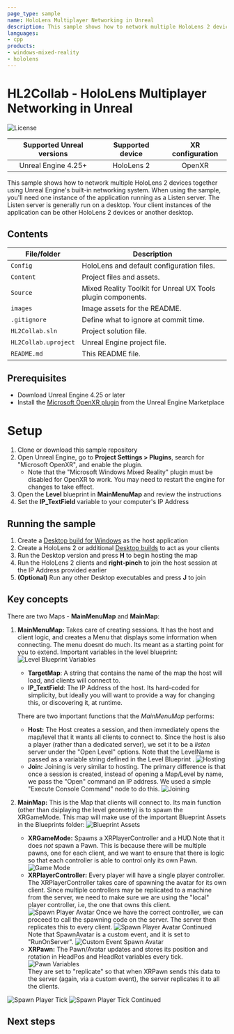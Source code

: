 ```yaml
---
page_type: sample
name: HoloLens Multiplayer Networking in Unreal
description: This sample shows how to network multiple HoloLens 2 devices using the built-in Unreal Engine networking system.
languages:
- cpp
products:
- windows-mixed-reality
- hololens
---
```


# HL2Collab - HoloLens Multiplayer Networking in Unreal

![License](https://img.shields.io/badge/license-MIT-green.svg)

Supported Unreal versions | Supported device | XR configuration
:-----------------: | :----------------: | :----------------------:
Unreal Engine 4.25+ | HoloLens 2 | OpenXR

This sample shows how to network multiple HoloLens 2 devices together using Unreal Engine's built-in networking system. When using the sample, you'll need one instance of the application running as a Listen server. The Listen server is generally run on a desktop. Your client instances of the application can be other HoloLens 2 devices or another desktop.

## Contents

| File/folder | Description |
|-------------|-------------|
| `Config` | HoloLens and default configuration files. |
| `Content` | Project files and assets. |
| `Source` | Mixed Reality Toolkit for Unreal UX Tools plugin components. |
| `images` | Image assets for the README. |
| `.gitignore` | Define what to ignore at commit time. |
| `HL2Collab.sln` | Project solution file. |
| `HL2Collab.uproject` | Unreal Engine project file. |
| `README.md` | This README file. |

## Prerequisites

* Download Unreal Engine 4.25 or later
* Install the [Microsoft OpenXR plugin](https://www.unrealengine.com/marketplace/product/ef8930ca860148c498b46887da196239) from the Unreal Engine Marketplace

# Setup

1. Clone or download this sample repository
2. Open Unreal Engine, go to **Project Settings > Plugins**, search for "Microsoft OpenXR", and enable the plugin. 
    * Note that the "Microsoft Windows Mixed Reality" plugin must be disabled for OpenXR to work. You may need to restart the engine for changes to take effect.
3. Open the **Level** blueprint in **MainMenuMap** and review the instructions
4. Set the **IP_TextField** variable to your computer's IP Address

## Running the sample 

1. Create a [Desktop build for Windows](https://docs.unrealengine.com/SharingAndReleasing/Deployment/Releasing/index.html) as the host application
2. Create a HoloLens 2 or additional [Desktop builds](https://docs.microsoft.com/windows/mixed-reality/develop/unreal/tutorials/unreal-uxt-ch6#packaging-and-deploying-the-app-via-device-portal) to act as your clients
3. Run the Desktop version and press **H** to begin hosting the map
4. Run the HoloLens 2 clients and **right-pinch** to join the host session at the IP Address provided earlier
5. **(Optional)** Run any other Desktop executables and press **J** to join

## Key concepts

There are two Maps - **MainMenuMap** and **MainMap**:

1. **MainMenuMap:** Takes care of creating sessions. It has the host and client logic, and creates a Menu that displays some information when connecting. The menu doesnt do much. Its meant as a starting point for you to extend.  Important variables in the level blueprint: 
![Level Blueprint Variables](images/LevelBPVariables.PNG) 
    *  **TargetMap**: A string that contains the name of the map the host will load, and clients will connect to.
    *  **IP_TextField**: The IP Address of the host. Its hard-coded for simplicity, but ideally you will want to provide a way for changing this, or discovering it, at runtime.

    There are two important functions that the *MainMenuMap* performs:
    - **Host:** The Host creates a session, and then immediately opens the map/level that it wants all clients to connect to. Since the host is also a player (rather than a dedicated server), we set it to be a *listen* server under the "Open Level" options. Note that the LevelName is passed as a variable string defined in the Level Blueprint . 
![Hosting](images/BP_Host.PNG) 
    - **Join:** Joining is very similar to hosting. The primary difference is that once a session is created, instead of opening a Map/Level by name, we pass the "Open" command an IP address. We used a simple "Execute Console Command" node to do this.
![Joining](images/BP_Join.PNG) 

2. **MainMap:** This is the Map that clients will connect to. Its main function (other than dsiplaying the level geometry) is to spawn the XRGameMode. This map will make use of the important Blueprint Assets in the Blueprints folder: 
![Blueprint Assets](images/BlueprintAssets.PNG)
    - **XRGameMode:** Spawns a XRPlayerController and a HUD.Note that it does *not* spawn a Pawn. This is because there will be multiple pawns, one for each client, and we want to ensure that there is logic so that each controller is able to control only its own Pawn. 
![Game Mode](images/XRGameMode.PNG)
    - **XRPlayerController:** Every player will have a single player controller. The XRPlayerController takes care of spawning the avatar for its own client. Since multiple controllers may be replicated to a machine from the server, we need to make sure we are using the "local" player controller, i.e, the one that owns this client. 
![Spawn Player Avatar](images/SpawnPlayerAvatar1.PNG)
    Once we have the correct controller, we can proceed to call the spawning code on the server. The server then replicates this to every client. 
![Spawn Player Avatar Continued](images/SpawnPlayerAvatar2.PNG)
    Note that SpawnAvatar is a custom event, and it is set to "RunOnServer".
![Custom Event Spawn Avatar](images/CustomEventSpawnAvatar.PNG)
    - **XRPawn:** The Pawn/Avatar updates and stores its position and rotation in HeadPos and HeadRot variables every tick. <br>
![Pawn Variables](images/XRPawnVariables.PNG) <br>
They are set to "replicate" so that when XRPawn sends this data to the server (again, via a custom event), the server replicates it to all the clients.

![Spawn Player Tick](images/XRPawnTick.PNG)
![Spawn Player Tick Continued](images/XRPawnTick2.PNG)

## Next steps

<!-- Need links -->